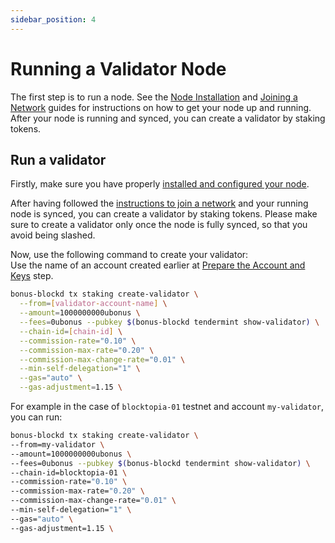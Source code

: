 ```yaml
---
sidebar_position: 4
---
```


# Running a Validator Node

The first step is to run a node. See the [Node Installation](../running-a-node/prerequisites) and [Joining a Network](../running-a-node/join-a-network) guides for instructions on how to get your node up and running.<br/>
After your node is running and synced, you can create a validator by staking tokens.

## Run a validator

Firstly, make sure you have properly [installed and configured your node](../running-a-node/node-installation).

After having followed the [instructions to join a network](../running-a-node/join-a-network) and your running node is synced, you can create a validator by staking tokens. Please make sure to create a validator only once the node is fully synced, so that you avoid being slashed.

Now, use the following command to create your validator:<br/>
Use the name of an account created earlier at [Prepare the Account and Keys](../running-a-node/set-up-keys) step.

```bash
bonus-blockd tx staking create-validator \
  --from=[validator-account-name] \
  --amount=1000000000ubonus \
  --fees=0ubonus --pubkey $(bonus-blockd tendermint show-validator) \
  --chain-id=[chain-id] \
  --commission-rate="0.10" \
  --commission-max-rate="0.20" \
  --commission-max-change-rate="0.01" \
  --min-self-delegation="1" \
  --gas="auto" \
  --gas-adjustment=1.15 \
```

For example in the case of `blocktopia-01` testnet and account `my-validator`, you can run:
```bash
bonus-blockd tx staking create-validator \
--from=my-validator \
--amount=1000000000ubonus \
--fees=0ubonus --pubkey $(bonus-blockd tendermint show-validator) \
--chain-id=blocktopia-01 \
--commission-rate="0.10" \
--commission-max-rate="0.20" \
--commission-max-change-rate="0.01" \
--min-self-delegation="1" \
--gas="auto" \
--gas-adjustment=1.15 \
```
